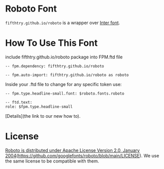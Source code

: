 # Roboto Font

`fifthtry.github.io/roboto` is a wrapper over [Inter font](https://github.com/googlefonts/roboto/).

# How To Use This Font

include fifthtry.github.io/roboto package into FPM.ftd file

```ftd
-- fpm.dependency: fifthtry.github.io/roboto

-- fpm.auto-import: fifthtry.github.io/roboto as roboto
```

Inside your .ftd file to change for any specific token use:

```
-- fpm.type.headline-small.font: $roboto.fonts.roboto

-- ftd.text:
role: $fpm.type.headline-small
```

[Details](the link to our new how to).

# License

[Roboto is distributed under  Apache License Version 2.0, January 2004](http://www.apache.org/licenses/)(https://github.com/googlefonts/roboto/blob/main/LICENSE). We use the same license to be compatible with them.
